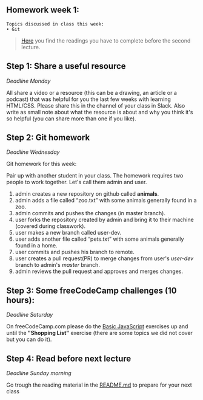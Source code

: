## Homework week 1:

```
Topics discussed in class this week:
• Git
```

> [Here](/Week2/README.md) you find the readings you have to complete before the second lecture.

## Step 1: Share a useful resource

_Deadline Monday_

All share a video or a resource (this can be a drawing, an article or a podcast) that was helpful for you the last few weeks with learning HTML/CSS. Please share this in the channel of your class in Slack. Also write as small note about what the resource is about and why you think it's so helpful (you can share more than one if you like).

## Step 2: Git homework

_Deadline Wednesday_

Git homework for this week:

Pair up with another student in your class. The homework requires two people to work together. Let's call them admin and user.

1. admin creates a new repository on github called **animals**.
2. admin adds a file called “zoo.txt” with some animals generally found in a zoo.
3. admin commits and pushes the changes (in master branch).
4. user forks the repository created by admin and bring it to their machine (covered during classwork).
5. user makes a new branch called user-dev.
6. user adds another file called “pets.txt” with some animals generally found in a home.
7. user commits and pushes his branch to remote.
8. user creates a pull request(PR) to merge changes from user's _user-dev_  branch to admin's _master_ branch.
9. admin reviews the pull request and approves and merges changes.

## Step 3: **Some freeCodeCamp challenges (10 hours):**

_Deadline Saturday_

On freeCodeCamp.com please do the [Basic JavaScript](https://www.freecodecamp.com/challenges/learn-how-free-code-camp-works) exercises up and until the **"Shopping List"** exercise (there are some topics we did not cover but you can do it).

## Step 4: Read before next lecture

_Deadline Sunday morning_

Go trough the reading material in the [README.md](/Week2/README.md) to prepare for your next class
